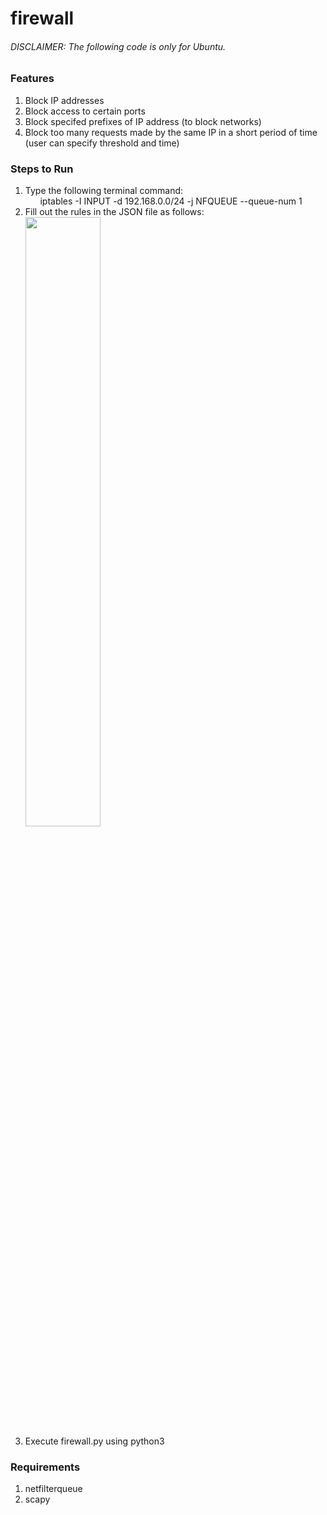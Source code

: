 # firewall
###### *DISCLAIMER: The following code is only for Ubuntu.*

### Features
1) Block IP addresses
2) Block access to certain ports 
3) Block specifed prefixes of IP address (to block networks)
4) Block too many requests made by the same IP in a short period of time (user can specify threshold and time)

### Steps to Run
1) Type the following terminal command: 
<br>&nbsp;&nbsp;&nbsp;&nbsp;&nbsp;&nbsp;iptables -I INPUT -d 192.168.0.0/24 -j NFQUEUE --queue-num 1
2) Fill out the rules in the JSON file as follows:
<br><img src = "/screenshots/config.PNG" width="50%"></img><br>
3) Execute firewall.py using python3

### Requirements
1) netfilterqueue
2) scapy

